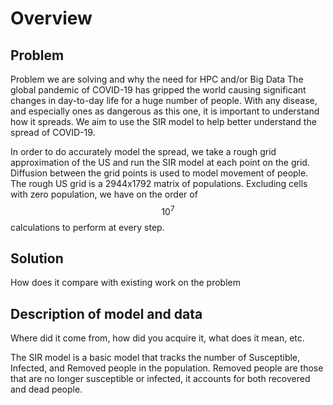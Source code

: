 # Overview

## Problem
Problem we are solving and why the need for HPC and/or Big Data
The global pandemic of COVID-19 has gripped the world causing significant changes in day-to-day life for a huge number of people.
With any disease, and especially ones as dangerous as this one, it is important to understand how it spreads.
We aim to use the SIR model to help better understand the spread of COVID-19.

In order to do accurately model the spread, we take a rough grid approximation of the US and run the SIR model at each point on the grid.
Diffusion between the grid points is used to model movement of people.
The rough US grid is a 2944x1792 matrix of populations.
Excluding cells with zero population, we have on the order of $$10^7$$ calculations to perform at every step.


## Solution
How does it compare with existing work on the problem

## Description of model and data 
Where did it come from, how did you acquire it, what does it mean, etc.

The SIR model is a basic model that tracks the number of Susceptible, Infected, and Removed people in the population.
Removed people are those that are no longer susceptible or infected, it accounts for both recovered and dead people.

